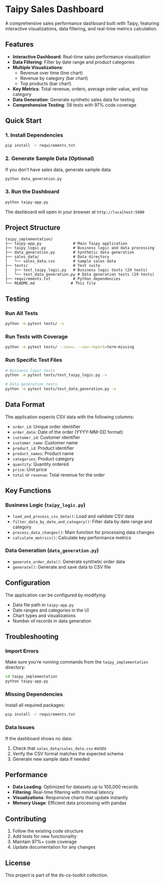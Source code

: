 # Taipy Sales Dashboard

A comprehensive sales performance dashboard built with Taipy, featuring interactive visualizations, data filtering, and real-time metrics calculation.

## Features

- **Interactive Dashboard**: Real-time sales performance visualization
- **Data Filtering**: Filter by date range and product categories
- **Multiple Visualizations**: 
  - Revenue over time (line chart)
  - Revenue by category (bar chart)
  - Top products (bar chart)
- **Key Metrics**: Total revenue, orders, average order value, and top category
- **Data Generation**: Generate synthetic sales data for testing
- **Comprehensive Testing**: 58 tests with 97% code coverage

## Quick Start

### 1. Install Dependencies
```bash
pip install -r requirements.txt
```

### 2. Generate Sample Data (Optional)
If you don't have sales data, generate sample data:
```bash
python data_generation.py
```

### 3. Run the Dashboard
```bash
python taipy-app.py
```

The dashboard will open in your browser at `http://localhost:5000`

## Project Structure

```
taipy_implementation/
├── taipy-app.py              # Main Taipy application
├── taipy_logic.py            # Business logic and data processing
├── data_generation.py        # Synthetic data generation
├── sales_data/               # Data directory
│   └── sales_data.csv        # Sample sales data
├── tests/                    # Test suite
│   ├── test_taipy_logic.py   # Business logic tests (29 tests)
│   └── test_data_generation.py # Data generation tests (29 tests)
├── requirements.txt          # Python dependencies
└── README.md                # This file
```

## Testing

### Run All Tests
```bash
python -m pytest tests/ -v
```

### Run Tests with Coverage
```bash
python -m pytest tests/ --cov=. --cov-report=term-missing
```

### Run Specific Test Files
```bash
# Business logic tests
python -m pytest tests/test_taipy_logic.py -v

# Data generation tests
python -m pytest tests/test_data_generation.py -v
```

## Data Format

The application expects CSV data with the following columns:
- `order_id`: Unique order identifier
- `order_date`: Date of the order (YYYY-MM-DD format)
- `customer_id`: Customer identifier
- `customer_name`: Customer name
- `product_id`: Product identifier
- `product_names`: Product name
- `categories`: Product category
- `quantity`: Quantity ordered
- `price`: Unit price
- `total` or `revenue`: Total revenue for the order

## Key Functions

### Business Logic (`taipy_logic.py`)
- `load_and_process_csv_data()`: Load and validate CSV data
- `filter_data_by_date_and_category()`: Filter data by date range and category
- `process_data_changes()`: Main function for processing data changes
- `calculate_metrics()`: Calculate key performance metrics

### Data Generation (`data_generation.py`)
- `generate_order_data()`: Generate synthetic order data
- `generate()`: Generate and save data to CSV file

## Configuration

The application can be configured by modifying:
- Data file path in `taipy-app.py`
- Date ranges and categories in the UI
- Chart types and visualizations
- Number of records in data generation

## Troubleshooting

### Import Errors
Make sure you're running commands from the `taipy_implementation` directory:
```bash
cd taipy_implementation
python taipy-app.py
```

### Missing Dependencies
Install all required packages:
```bash
pip install -r requirements.txt
```

### Data Issues
If the dashboard shows no data:
1. Check that `sales_data/sales_data.csv` exists
2. Verify the CSV format matches the expected schema
3. Generate new sample data if needed

## Performance

- **Data Loading**: Optimized for datasets up to 100,000 records
- **Filtering**: Real-time filtering with minimal latency
- **Visualizations**: Responsive charts that update instantly
- **Memory Usage**: Efficient data processing with pandas

## Contributing

1. Follow the existing code structure
2. Add tests for new functionality
3. Maintain 97%+ code coverage
4. Update documentation for any changes

## License

This project is part of the ds-cs-toolkit collection. 